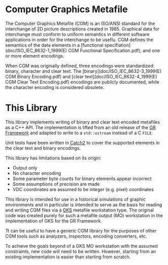 # Computer Graphics Metafile

The Computer Graphics Metafile (CGM) is an ISO/ANSI standard for the
interchange of 2D picture descriptions created in 1985.  Graphical data
for interchange must conform to uniform semantics in different software
applications in order for the interchange to be useflu.  CGM defines the
semantics of the data elements in a
[functional specifiation](doc/ISO_IEC_8632-1_1999(E) CGM Functional Specification.pdf),
and one or more element encodings.

When CGM was originally defined, three encodings were standardized: binary,
character and clear text.  The [binary](doc/ISO_IEC_8632-3_1999(E) CGM Binary Encoding.pdf)
and [clear text](doc/ISO_IEC_8632-4_1999(E) CGM Clear Text Encoding.pdf) encodings
are publicly documented, while the character encoding is considered obsolete.

# This Library

This library implements writing of binary and clear text encoded metafiles
as a C++ API.  The implementation is lifted from an old release of the
[GR Framework](https://github.com/sciapp/gr/tree/v0.4.0/lib/gks)
and adapted to write to a `std::ostream` instead of a C `FILE`.

Unit tests have been written in [Catch2](https://github.com/catchorg/Catch2)
to cover the supported elements in the clear text and binary encodings.

This library has limitations based on its origin:

- Output only
- No character encoding
- Some parameter byte counts for binary elements appear incorrect
- Some assumptions of precision are made
- VDC coordinates are assumed to be integer (e.g. pixel) coordinates

This library is intended for use in a historical simulations of graphic
environments and in particular is intended to serve as the basis for
reading and writing CGM files via a [GKS](http://github.com/LegalizeAdulthood/gks)
metafile workstation type.  The original code was created purely for such
a metafile output (MO) workstation in the implementation of GKS for the GR Framework.

Tt can be useful to have a generic CGM library for the purposes of
other CGM tools such as analyzers, inspectors, encoding converters, etc.

To achieve the goals beyond of a GKS MO workstation with the assumed constraints,
new code will need to be written.  However, starting from an existing implementation
is easier than starting from scratch.
